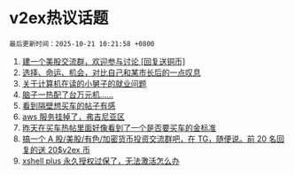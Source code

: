 # v2ex热议话题

`最后更新时间：2025-10-21 10:21:58 +0800`

1. [建一个美股交流群，欢迎参与讨论 [回复送铜币]](https://www.v2ex.com/t/1166916)
1. [选择、命运、机会，对比自己和某市长后的一点叹息](https://www.v2ex.com/t/1166910)
1. [关于计算机在读的小舅子的就业问题](https://www.v2ex.com/t/1166930)
1. [脑子一热配了台万元机……](https://www.v2ex.com/t/1166985)
1. [看到隔壁想买车的帖子有感](https://www.v2ex.com/t/1167018)
1. [aws 服务挂掉了，弗吉尼亚区](https://www.v2ex.com/t/1167049)
1. [昨天在买车热帖里面好像看到了一个是否要买车的金标准](https://www.v2ex.com/t/1167190)
1. [搞一个 A 股/美股/有色/加密货币投资交流群吧，在 TG，随便说。前 20 名回复的送 20$v2ex 币](https://www.v2ex.com/t/1166989)
1. [xshell plus 永久授权过保了，无法激活怎么办](https://www.v2ex.com/t/1167005)

